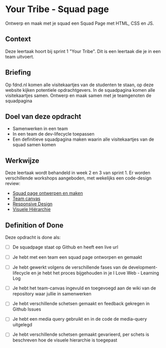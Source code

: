 # Your Tribe - Squad page

Ontwerp en maak met je squad een Squad Page met HTML, CSS en JS.

## Context

Deze leertaak hoort bij sprint 1 "Your Tribe". Dit is een leertaak die je in een team uitvoert.


## Briefing

Op fdnd.nl komen alle visitekaartjes van de studenten te staan, op deze website kijken potentiele opdrachtgevers. In de squadpagina komen alle visitekaartjes samen. Ontwerp en maak samen met je teamgenoten de squadpagina

## Doel van deze opdracht

* Samenwerken in een team
* In een team de dev-lifecycle toepassen 
* Een definitieve squadpagina maken waarin alle visitekaartjes van de squad samen komen

## Werkwijze

Deze leertaak wordt behandeld in week 2 en 3 van sprint 1. Er worden verschillende workshops aangeboden, met wekelijks een code-design review:

- [Squad page ontwerpen en maken](squad-page-ontwerpen-en-maken.md)
- [Team canvas](team-canvas.md)
- [Responsive Design](responsive-design.md)
- [Visuele Hiërarchie](visuele-hierarchie.md)


<!--
Deze taak wordt behandeld in het bijhorende college. Deze opdracht gaat over alle fases van de **development-lifecycle** [analyseren](#analyseren), [ontwerpen](#ontwerpen), [bouwen](#bouwen), [integreren](#integreren) en [testen](#testen).
-->



## Definition of Done

Deze opdracht is done als:

- [ ] De squadpage staat op Github en heeft een live url
- [ ] Je hebt met een team een squad page ontworpen en gemaakt
- [ ] Je hebt gewerkt volgens de verschillende fases van de development-lifecycle en je hebt het proces bijgehouden in je I Love Web - Learning Log
- [ ] Je hebt het team-canvas ingevuld en toegevoegd aan de wiki van de repository waar jullie in samenwerken
- [ ] Je hebt verschillende schetsen gemaakt en feedback gekregen in Github Issues
- [ ] Je hebt een media query gebruikt en in de code de media-query uitgelegd
- [ ] Je hebt verschillende schetsen gemaakt gevarieerd, per schets is beschreven hoe de visuele hierarchie is toegepast




